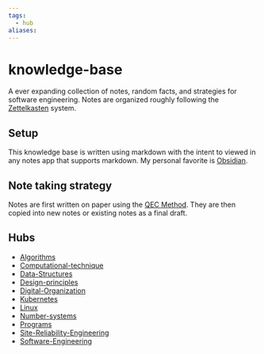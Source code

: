 ```yaml
---
tags:
  - hub
aliases:
---
```


# knowledge-base

A ever expanding collection of notes, random facts, and strategies for software engineering. Notes are organized roughly following the [Zettelkasten](https://en.wikipedia.org/wiki/Zettelkasten) system.

## Setup

This knowledge base is written using markdown with the intent to viewed in any notes app that supports markdown. My personal favorite is [Obsidian](https://obsidian.md/).

## Note taking strategy

Notes are first written on paper using the [QEC Method](/permanent-notes/QEC-Method-of-Note-Taking.md). They are then copied into new notes or existing notes as a final draft.

## Hubs

- [Algorithms](permanent-notes/Algorithms.md)
- [Computational-technique](permanent-notes/Computational-technique.md)
- [Data-Structures](permanent-notes/Data-Structures.md)
- [Design-principles](permanent-notes/Design-principles.md)
- [Digital-Organization](permanent-notes/Digital-Organization.md)
- [Kubernetes](permanent-notes/Kubernetes.md)
- [Linux](permanent-notes/Linux.md)
- [Number-systems](permanent-notes/Number-systems.md)
- [Programs](permanent-notes/Programs.md)
- [Site-Reliability-Engineering](permanent-notes/Site-Reliability-Engineering.md)
- [Software-Engineering](permanent-notes/Software-Engineering.md)
